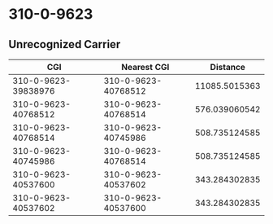# 310-0-9623
## Unrecognized Carrier


| CGI | Nearest CGI | Distance |
|-----|-------------|----------|
| 310-0-9623-39838976 | 310-0-9623-40768512 | 11085.5015363 |
| 310-0-9623-40768512 | 310-0-9623-40768514 | 576.039060542 |
| 310-0-9623-40768514 | 310-0-9623-40745986 | 508.735124585 |
| 310-0-9623-40745986 | 310-0-9623-40768514 | 508.735124585 |
| 310-0-9623-40537600 | 310-0-9623-40537602 | 343.284302835 |
| 310-0-9623-40537602 | 310-0-9623-40537600 | 343.284302835 |
